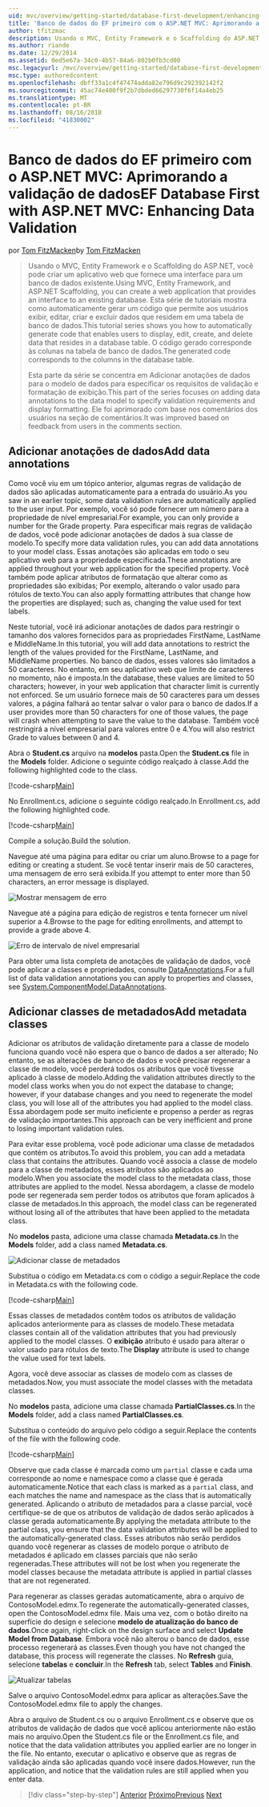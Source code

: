 ```yaml
---
uid: mvc/overview/getting-started/database-first-development/enhancing-data-validation
title: 'Banco de dados do EF primeiro com o ASP.NET MVC: Aprimorando a validação de dados | Microsoft Docs'
author: tfitzmac
description: Usando o MVC, Entity Framework e o Scaffolding do ASP.NET, você pode criar um aplicativo web que fornece uma interface para um banco de dados existente. Esta série de tutoriais...
ms.author: riande
ms.date: 12/29/2014
ms.assetid: 0ed5e67a-34c0-4b57-84a6-802b0fb3cd00
msc.legacyurl: /mvc/overview/getting-started/database-first-development/enhancing-data-validation
msc.type: authoredcontent
ms.openlocfilehash: dbff33a1c4f47474adda82e796d9c292392142f2
ms.sourcegitcommit: 45ac74e400f9f2b7dbded66297730f6f14a4eb25
ms.translationtype: MT
ms.contentlocale: pt-BR
ms.lasthandoff: 08/16/2018
ms.locfileid: "41830002"
---
```

<a name="ef-database-first-with-aspnet-mvc-enhancing-data-validation"></a><span data-ttu-id="90cc6-104">Banco de dados do EF primeiro com o ASP.NET MVC: Aprimorando a validação de dados</span><span class="sxs-lookup"><span data-stu-id="90cc6-104">EF Database First with ASP.NET MVC: Enhancing Data Validation</span></span>
====================
<span data-ttu-id="90cc6-105">por [Tom FitzMacken](https://github.com/tfitzmac)</span><span class="sxs-lookup"><span data-stu-id="90cc6-105">by [Tom FitzMacken](https://github.com/tfitzmac)</span></span>

> <span data-ttu-id="90cc6-106">Usando o MVC, Entity Framework e o Scaffolding do ASP.NET, você pode criar um aplicativo web que fornece uma interface para um banco de dados existente.</span><span class="sxs-lookup"><span data-stu-id="90cc6-106">Using MVC, Entity Framework, and ASP.NET Scaffolding, you can create a web application that provides an interface to an existing database.</span></span> <span data-ttu-id="90cc6-107">Esta série de tutoriais mostra como automaticamente gerar um código que permite aos usuários exibir, editar, criar e excluir dados que residem em uma tabela de banco de dados.</span><span class="sxs-lookup"><span data-stu-id="90cc6-107">This tutorial series shows you how to automatically generate code that enables users to display, edit, create, and delete data that resides in a database table.</span></span> <span data-ttu-id="90cc6-108">O código gerado corresponde às colunas na tabela de banco de dados.</span><span class="sxs-lookup"><span data-stu-id="90cc6-108">The generated code corresponds to the columns in the database table.</span></span>
> 
> <span data-ttu-id="90cc6-109">Esta parte da série se concentra em Adicionar anotações de dados para o modelo de dados para especificar os requisitos de validação e formatação de exibição.</span><span class="sxs-lookup"><span data-stu-id="90cc6-109">This part of the series focuses on adding data annotations to the data model to specify validation requirements and display formatting.</span></span> <span data-ttu-id="90cc6-110">Ele foi aprimorado com base nos comentários dos usuários na seção de comentários.</span><span class="sxs-lookup"><span data-stu-id="90cc6-110">It was improved based on feedback from users in the comments section.</span></span>


## <a name="add-data-annotations"></a><span data-ttu-id="90cc6-111">Adicionar anotações de dados</span><span class="sxs-lookup"><span data-stu-id="90cc6-111">Add data annotations</span></span>

<span data-ttu-id="90cc6-112">Como você viu em um tópico anterior, algumas regras de validação de dados são aplicadas automaticamente para a entrada do usuário.</span><span class="sxs-lookup"><span data-stu-id="90cc6-112">As you saw in an earlier topic, some data validation rules are automatically applied to the user input.</span></span> <span data-ttu-id="90cc6-113">Por exemplo, você só pode fornecer um número para a propriedade de nível empresarial.</span><span class="sxs-lookup"><span data-stu-id="90cc6-113">For example, you can only provide a number for the Grade property.</span></span> <span data-ttu-id="90cc6-114">Para especificar mais regras de validação de dados, você pode adicionar anotações de dados à sua classe de modelo.</span><span class="sxs-lookup"><span data-stu-id="90cc6-114">To specify more data validation rules, you can add data annotations to your model class.</span></span> <span data-ttu-id="90cc6-115">Essas anotações são aplicadas em todo o seu aplicativo web para a propriedade especificada.</span><span class="sxs-lookup"><span data-stu-id="90cc6-115">These annotations are applied throughout your web application for the specified property.</span></span> <span data-ttu-id="90cc6-116">Você também pode aplicar atributos de formatação que alterar como as propriedades são exibidas; Por exemplo, alterando o valor usado para rótulos de texto.</span><span class="sxs-lookup"><span data-stu-id="90cc6-116">You can also apply formatting attributes that change how the properties are displayed; such as, changing the value used for text labels.</span></span>

<span data-ttu-id="90cc6-117">Neste tutorial, você irá adicionar anotações de dados para restringir o tamanho dos valores fornecidos para as propriedades FirstName, LastName e MiddleName.</span><span class="sxs-lookup"><span data-stu-id="90cc6-117">In this tutorial, you will add data annotations to restrict the length of the values provided for the FirstName, LastName, and MiddleName properties.</span></span> <span data-ttu-id="90cc6-118">No banco de dados, esses valores são limitados a 50 caracteres. No entanto, em seu aplicativo web que limite de caracteres no momento, não é imposta.</span><span class="sxs-lookup"><span data-stu-id="90cc6-118">In the database, these values are limited to 50 characters; however, in your web application that character limit is currently not enforced.</span></span> <span data-ttu-id="90cc6-119">Se um usuário fornece mais de 50 caracteres para um desses valores, a página falhará ao tentar salvar o valor para o banco de dados.</span><span class="sxs-lookup"><span data-stu-id="90cc6-119">If a user provides more than 50 characters for one of those values, the page will crash when attempting to save the value to the database.</span></span> <span data-ttu-id="90cc6-120">Também você restringirá a nível empresarial para valores entre 0 e 4.</span><span class="sxs-lookup"><span data-stu-id="90cc6-120">You will also restrict Grade to values between 0 and 4.</span></span>

<span data-ttu-id="90cc6-121">Abra o **Student.cs** arquivo na **modelos** pasta.</span><span class="sxs-lookup"><span data-stu-id="90cc6-121">Open the **Student.cs** file in the **Models** folder.</span></span> <span data-ttu-id="90cc6-122">Adicione o seguinte código realçado à classe.</span><span class="sxs-lookup"><span data-stu-id="90cc6-122">Add the following highlighted code to the class.</span></span>

[!code-csharp[Main](enhancing-data-validation/samples/sample1.cs?highlight=5,15,17,20)]

<span data-ttu-id="90cc6-123">No Enrollment.cs, adicione o seguinte código realçado.</span><span class="sxs-lookup"><span data-stu-id="90cc6-123">In Enrollment.cs, add the following highlighted code.</span></span>

[!code-csharp[Main](enhancing-data-validation/samples/sample2.cs?highlight=5,10)]

<span data-ttu-id="90cc6-124">Compile a solução.</span><span class="sxs-lookup"><span data-stu-id="90cc6-124">Build the solution.</span></span>

<span data-ttu-id="90cc6-125">Navegue até uma página para editar ou criar um aluno.</span><span class="sxs-lookup"><span data-stu-id="90cc6-125">Browse to a page for editing or creating a student.</span></span> <span data-ttu-id="90cc6-126">Se você tentar inserir mais de 50 caracteres, uma mensagem de erro será exibida.</span><span class="sxs-lookup"><span data-stu-id="90cc6-126">If you attempt to enter more than 50 characters, an error message is displayed.</span></span>

![Mostrar mensagem de erro](enhancing-data-validation/_static/image1.png)

<span data-ttu-id="90cc6-128">Navegue até a página para edição de registros e tenta fornecer um nível superior a 4.</span><span class="sxs-lookup"><span data-stu-id="90cc6-128">Browse to the page for editing enrollments, and attempt to provide a grade above 4.</span></span>

![Erro de intervalo de nível empresarial](enhancing-data-validation/_static/image2.png)

<span data-ttu-id="90cc6-130">Para obter uma lista completa de anotações de validação de dados, você pode aplicar a classes e propriedades, consulte [DataAnnotations](https://msdn.microsoft.com/library/system.componentmodel.dataannotations.aspx).</span><span class="sxs-lookup"><span data-stu-id="90cc6-130">For a full list of data validation annotations you can apply to properties and classes, see [System.ComponentModel.DataAnnotations](https://msdn.microsoft.com/library/system.componentmodel.dataannotations.aspx).</span></span>

## <a name="add-metadata-classes"></a><span data-ttu-id="90cc6-131">Adicionar classes de metadados</span><span class="sxs-lookup"><span data-stu-id="90cc6-131">Add metadata classes</span></span>

<span data-ttu-id="90cc6-132">Adicionar os atributos de validação diretamente para a classe de modelo funciona quando você não espera que o banco de dados a ser alterado; No entanto, se as alterações de banco de dados e você precisar regenerar a classe de modelo, você perderá todos os atributos que você tivesse aplicado à classe de modelo.</span><span class="sxs-lookup"><span data-stu-id="90cc6-132">Adding the validation attributes directly to the model class works when you do not expect the database to change; however, if your database changes and you need to regenerate the model class, you will lose all of the attributes you had applied to the model class.</span></span> <span data-ttu-id="90cc6-133">Essa abordagem pode ser muito ineficiente e propenso a perder as regras de validação importantes.</span><span class="sxs-lookup"><span data-stu-id="90cc6-133">This approach can be very inefficient and prone to losing important validation rules.</span></span>

<span data-ttu-id="90cc6-134">Para evitar esse problema, você pode adicionar uma classe de metadados que contém os atributos.</span><span class="sxs-lookup"><span data-stu-id="90cc6-134">To avoid this problem, you can add a metadata class that contains the attributes.</span></span> <span data-ttu-id="90cc6-135">Quando você associa a classe de modelo para a classe de metadados, esses atributos são aplicados ao modelo.</span><span class="sxs-lookup"><span data-stu-id="90cc6-135">When you associate the model class to the metadata class, those attributes are applied to the model.</span></span> <span data-ttu-id="90cc6-136">Nessa abordagem, a classe de modelo pode ser regenerada sem perder todos os atributos que foram aplicados à classe de metadados.</span><span class="sxs-lookup"><span data-stu-id="90cc6-136">In this approach, the model class can be regenerated without losing all of the attributes that have been applied to the metadata class.</span></span>

<span data-ttu-id="90cc6-137">No **modelos** pasta, adicione uma classe chamada **Metadata.cs**.</span><span class="sxs-lookup"><span data-stu-id="90cc6-137">In the **Models** folder, add a class named **Metadata.cs**.</span></span>

![Adicionar classe de metadados](enhancing-data-validation/_static/image3.png)

<span data-ttu-id="90cc6-139">Substitua o código em Metadata.cs com o código a seguir.</span><span class="sxs-lookup"><span data-stu-id="90cc6-139">Replace the code in Metadata.cs with the following code.</span></span>

[!code-csharp[Main](enhancing-data-validation/samples/sample3.cs)]

<span data-ttu-id="90cc6-140">Essas classes de metadados contêm todos os atributos de validação aplicados anteriormente para as classes de modelo.</span><span class="sxs-lookup"><span data-stu-id="90cc6-140">These metadata classes contain all of the validation attributes that you had previously applied to the model classes.</span></span> <span data-ttu-id="90cc6-141">O **exibição** atributo é usado para alterar o valor usado para rótulos de texto.</span><span class="sxs-lookup"><span data-stu-id="90cc6-141">The **Display** attribute is used to change the value used for text labels.</span></span>

<span data-ttu-id="90cc6-142">Agora, você deve associar as classes de modelo com as classes de metadados.</span><span class="sxs-lookup"><span data-stu-id="90cc6-142">Now, you must associate the model classes with the metadata classes.</span></span>

<span data-ttu-id="90cc6-143">No **modelos** pasta, adicione uma classe chamada **PartialClasses.cs**.</span><span class="sxs-lookup"><span data-stu-id="90cc6-143">In the **Models** folder, add a class named **PartialClasses.cs**.</span></span>

<span data-ttu-id="90cc6-144">Substitua o conteúdo do arquivo pelo código a seguir.</span><span class="sxs-lookup"><span data-stu-id="90cc6-144">Replace the contents of the file with the following code.</span></span>

[!code-csharp[Main](enhancing-data-validation/samples/sample4.cs)]

<span data-ttu-id="90cc6-145">Observe que cada classe é marcada como um `partial` classe e cada uma corresponde ao nome e namespace como a classe que é gerada automaticamente.</span><span class="sxs-lookup"><span data-stu-id="90cc6-145">Notice that each class is marked as a `partial` class, and each matches the name and namespace as the class that is automatically generated.</span></span> <span data-ttu-id="90cc6-146">Aplicando o atributo de metadados para a classe parcial, você certifique-se de que os atributos de validação de dados serão aplicados à classe gerada automaticamente.</span><span class="sxs-lookup"><span data-stu-id="90cc6-146">By applying the metadata attribute to the partial class, you ensure that the data validation attributes will be applied to the automatically-generated class.</span></span> <span data-ttu-id="90cc6-147">Esses atributos não serão perdidos quando você regenerar as classes de modelo porque o atributo de metadados é aplicado em classes parciais que não serão regeneradas.</span><span class="sxs-lookup"><span data-stu-id="90cc6-147">These attributes will not be lost when you regenerate the model classes because the metadata attribute is applied in partial classes that are not regenerated.</span></span>

<span data-ttu-id="90cc6-148">Para regenerar as classes geradas automaticamente, abra o arquivo de ContosoModel.edmx.</span><span class="sxs-lookup"><span data-stu-id="90cc6-148">To regenerate the automatically-generated classes, open the ContosoModel.edmx file.</span></span> <span data-ttu-id="90cc6-149">Mais uma vez, com o botão direito na superfície do design e selecione **modelo de atualização do banco de dados**.</span><span class="sxs-lookup"><span data-stu-id="90cc6-149">Once again, right-click on the design surface and select **Update Model from Database**.</span></span> <span data-ttu-id="90cc6-150">Embora você não alterou o banco de dados, esse processo regenerará as classes.</span><span class="sxs-lookup"><span data-stu-id="90cc6-150">Even though you have not changed the database, this process will regenerate the classes.</span></span> <span data-ttu-id="90cc6-151">No **Refresh** guia, selecione **tabelas** e **concluir**.</span><span class="sxs-lookup"><span data-stu-id="90cc6-151">In the **Refresh** tab, select **Tables** and **Finish**.</span></span>

![Atualizar tabelas](enhancing-data-validation/_static/image4.png)

<span data-ttu-id="90cc6-153">Salve o arquivo ContosoModel.edmx para aplicar as alterações.</span><span class="sxs-lookup"><span data-stu-id="90cc6-153">Save the ContosoModel.edmx file to apply the changes.</span></span>

<span data-ttu-id="90cc6-154">Abra o arquivo de Student.cs ou o arquivo Enrollment.cs e observe que os atributos de validação de dados que você aplicou anteriormente não estão mais no arquivo.</span><span class="sxs-lookup"><span data-stu-id="90cc6-154">Open the Student.cs file or the Enrollment.cs file, and notice that the data validation attributes you applied earlier are no longer in the file.</span></span> <span data-ttu-id="90cc6-155">No entanto, executar o aplicativo e observe que as regras de validação ainda são aplicadas quando você insere dados.</span><span class="sxs-lookup"><span data-stu-id="90cc6-155">However, run the application, and notice that the validation rules are still applied when you enter data.</span></span>

> [!div class="step-by-step"]
> <span data-ttu-id="90cc6-156">[Anterior](customizing-a-view.md)
> [Próximo](publish-to-azure.md)</span><span class="sxs-lookup"><span data-stu-id="90cc6-156">[Previous](customizing-a-view.md)
[Next](publish-to-azure.md)</span></span>
